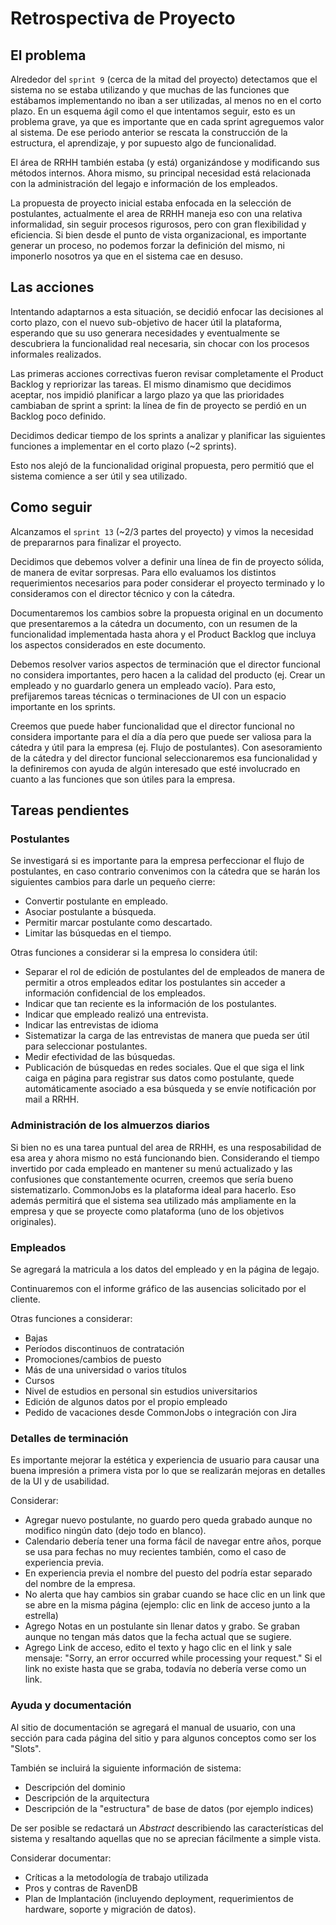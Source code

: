 # Retrospectiva de Proyecto 

## El problema

Alrededor del `sprint 9` (cerca de la mitad del proyecto) detectamos que el sistema no se estaba utilizando y que muchas de las funciones que estábamos implementando no iban a ser utilizadas, al menos no en el corto plazo. En un esquema ágil como el que intentamos seguir, esto es un problema grave, ya que es importante que en cada sprint agreguemos valor al sistema. De ese periodo anterior se rescata la construcción de la estructura, el aprendizaje, y por supuesto algo de funcionalidad.

El área de RRHH también estaba (y está) organizándose y modificando sus métodos internos. Ahora mismo, su principal necesidad está relacionada con la administración del legajo e información de los empleados. 

La propuesta de proyecto inicial estaba enfocada en la selección de postulantes, actualmente el area de RRHH maneja eso con una relativa informalidad, sin seguir procesos rigurosos, pero con gran flexibilidad y eficiencia. Si bien desde el punto de vista organizacional, es importante generar un proceso, no podemos forzar la definición del mismo, ni imponerlo nosotros ya que en el sistema cae en desuso.


## Las acciones

Intentando adaptarnos a esta situación, se decidió enfocar las decisiones al corto plazo, con el nuevo sub-objetivo de hacer útil la plataforma, esperando que su uso generara necesidades y eventualmente se descubriera la funcionalidad real necesaria, sin chocar con los procesos informales realizados.

Las primeras acciones correctivas fueron revisar completamente el Product Backlog y repriorizar las tareas. El mismo dinamismo que decidimos aceptar, nos impidió planificar a largo plazo ya que las prioridades cambiaban de sprint a sprint: la línea de fin de proyecto se perdió en un Backlog poco definido.

Decidimos dedicar tiempo de los sprints a analizar y planificar las siguientes funciones a implementar en el corto plazo (~2 sprints).

Esto nos alejó de la funcionalidad original propuesta, pero permitió que el sistema comience a ser útil y sea utilizado.


## Como seguir

Alcanzamos el `sprint 13` (~2/3 partes del proyecto) y vimos la necesidad de prepararnos para finalizar el proyecto. 

Decidimos que debemos volver a definir una línea de fin de proyecto sólida, de manera de evitar sorpresas. Para ello evaluamos los distintos requerimientos necesarios para poder considerar el proyecto terminado y lo consideramos con el director técnico y con la cátedra. 

Documentaremos los cambios sobre la propuesta original en un documento que presentaremos a la cátedra un documento, con un resumen de la funcionalidad implementada hasta ahora y el Product Backlog que incluya los aspectos considerados en este documento.

Debemos resolver varios aspectos de terminación que el director funcional no considera importantes, pero hacen a la calidad del producto (ej. Crear un empleado y no guardarlo genera un empleado vacío). Para esto, prefijaremos tareas técnicas o terminaciones de UI con un espacio importante en los sprints.

Creemos que puede haber funcionalidad que el director funcional no considera importante para el día a día pero que puede ser valiosa para la cátedra y útil para la empresa (ej. Flujo de postulantes). Con asesoramiento de la cátedra y del director funcional seleccionaremos esa funcionalidad y la definiremos con ayuda de algún interesado que esté involucrado en cuanto a las funciones que son útiles para la empresa.

## Tareas pendientes

### Postulantes

Se investigará si es importante para la empresa perfeccionar el flujo de postulantes, en caso contrario convenimos con la cátedra que se harán los siguientes cambios para darle un pequeño cierre:

* Convertir postulante en empleado.
* Asociar postulante a búsqueda.
* Permitir marcar postulante como descartado.
* Limitar las búsquedas en el tiempo.

Otras funciones a considerar si la empresa lo considera útil:

* Separar el rol de edición de postulantes del de empleados de manera de permitir a otros empleados editar los postulantes sin acceder a información confidencial de los empleados.
* Indicar que tan reciente es la información de los postulantes.
* Indicar que empleado realizó una entrevista.
* Indicar las entrevistas de idioma
* Sistematizar la carga de las entrevistas de manera que pueda ser útil para seleccionar postulantes.
* Medir efectividad de las búsquedas.
* Publicación de búsquedas en redes sociales. Que el que siga el link caiga en página para registrar sus datos como postulante, quede automáticamente asociado a esa búsqueda y se envíe notificación por mail a RRHH. 

### Administración de los almuerzos diarios

Si bien no es una tarea puntual del area de RRHH, es una resposabilidad de esa area y ahora mismo no está funcionando bien. Considerando el tiempo invertido por cada empleado en mantener su menú actualizado y las confusiones que constantemente ocurren, creemos que sería bueno sistematizarlo. CommonJobs es la plataforma ideal para hacerlo. Eso además permitirá que el sistema sea utilizado más ampliamente en la empresa y que se proyecte como plataforma (uno de los objetivos originales).

### Empleados

Se agregará la matricula a los datos del empleado y en la página de legajo.

Continuaremos con el informe gráfico de las ausencias solicitado por el cliente.

Otras funciones a considerar:

* Bajas
* Períodos discontinuos de contratación
* Promociones/cambios de puesto
* Más de una universidad o varios títulos
* Cursos
* Nivel de estudios en personal sin estudios universitarios
* Edición de algunos datos por el propio empleado
* Pedido de vacaciones desde CommonJobs o integración con Jira

### Detalles de terminación

Es importante mejorar la estética y experiencia de usuario para causar una buena impresión a primera vista por lo que se realizarán mejoras en detalles de la UI y de usabilidad.

Considerar:

* Agregar nuevo postulante, no guardo pero queda grabado aunque no modifico ningún dato (dejo todo en blanco).
* Calendario debería tener una forma fácil de navegar entre años, porque se usa para fechas no muy recientes también, como el caso de experiencia previa.
* En experiencia previa el nombre del puesto del podría estar separado del nombre de la empresa.
* No alerta que hay cambios sin grabar cuando se hace clic en un link que se abre en la misma página (ejemplo: clic en link de acceso junto a la estrella)
* Agrego Notas en un postulante sin llenar datos y grabo. Se graban aunque no tengan más datos que la fecha actual que se sugiere.
* Agrego Link de acceso, edito el texto y hago clic en el link y sale mensaje: "Sorry, an error occurred while processing your request." Si el link no existe hasta que se graba, todavía no debería verse como un link. 

### Ayuda y documentación

Al sitio de documentación se agregará el manual de usuario, con una sección para cada página del sitio y para algunos conceptos como ser los "Slots".

También se incluirá la siguiente información de sistema:

* Descripción del dominio
* Descripción de la arquitectura
* Descripción de la "estructura" de base de datos (por ejemplo indices)

De ser posible se redactará un _Abstract_ describiendo las características del sistema y resaltando aquellas que no se aprecian fácilmente a simple vista.

Considerar documentar:

* Críticas a la metodología de trabajo utilizada
* Pros y contras de RavenDB
* Plan de Implantación (incluyendo deployment, requerimientos de hardware, soporte y migración de datos).